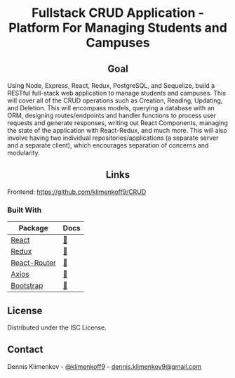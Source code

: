 <h1 align="center">Fullstack CRUD Application - Platform For Managing Students and Campuses</h1>


<h2 align="center">Goal</h2>
Using Node, Express, React, Redux, PostgreSQL, and Sequelize, build a RESTful full-stack web application to manage students and campuses. This will cover all of the CRUD operations such as Creation, Reading, Updating, and Deletion. This will encompass models, querying a database with an ORM, designing routes/endpoints and handler functions to process user requests and generate responses, writing out React Components, managing the state of the application with React-Redux, and much more. This will also involve having two individual repositories/applications (a separate server and a separate client), which encourages separation of concerns and modularity.
  
<!-- IMPORTANT LINKS -->

<h2 align="center">Links</h2>

Frontend: https://github.com/klimenkoff9/CRUD

<!-- BUILT WITH -->

### Built With

| Package                                  | Docs                                                                             |
| ---------------------------------------- | -------------------------------------------------------------------------------- |
| [React](https://reactjs.org/)            | [:notebook:](https://reactjs.org/docs/getting-started.html)                      |
| [Redux](https://redux.js.org/)           | [:notebook:](https://redux.js.org/tutorials/essentials/part-1-overview-concepts) |
| [React-Router](https://reactrouter.com/) | [:notebook:](https://reactrouter.com/web/guides/quick-start)                     |
| [Axios](https://github.com/axios/axios)  | [:notebook:](https://github.com/axios/axios)                                     |
| [Bootstrap](https://getbootstrap.com/)   | [:notebook:](https://getbootstrap.com/docs/5.0/getting-started/introduction/)    |

<!-- LICENSE -->

## License

Distributed under the ISC License.

<!-- CONTACT -->

## Contact

Dennis Klimenkov - [@klimenkoff9](https://www.linkedin.com/in/dennis-klimenkov/) - dennis.klimenkov9@gmail.com
